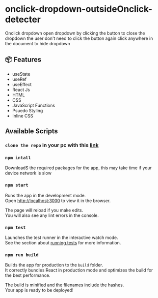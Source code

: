 # onclick-dropdown-outsideOnclick-detecter
Onclick dropdown open dropdown by clicking the button to close the dropdown the user don't need to click the button again  click anywhere in the document to hide dropdown
## 📦 Features
- useState
- useRef
- useEffect
- React Js
- HTML
- CSS
- JavaScript Functions
- Psuedo Styling
- Inline CSS 

## Available Scripts

### `clone the repo` in your pc with this [link](https://github.com/Sompal4549/onclick-dropdown-outsideOnclick-detecter.git)

### `npm intall`

DownloadS the required packages for the app, this may take time if your device network is slow 

### `npm start`

Runs the app in the development mode.<br />
Open [http://localhost:3000](http://localhost:3000) to view it in the browser.

The page will reload if you make edits.<br />
You will also see any lint errors in the console.

### `npm test`

Launches the test runner in the interactive watch mode.<br />
See the section about [running tests](https://facebook.github.io/create-react-app/docs/running-tests) for more information.

### `npm run build`

Builds the app for production to the `build` folder.<br />
It correctly bundles React in production mode and optimizes the build for the best performance.

The build is minified and the filenames include the hashes.<br />
Your app is ready to be deployed!

